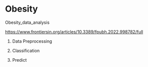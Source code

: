 # Obesity
Obesity_data_analysis


https://www.frontiersin.org/articles/10.3389/fpubh.2022.998782/full


1. Data Preprocessing


2. Classification


3. Predict
